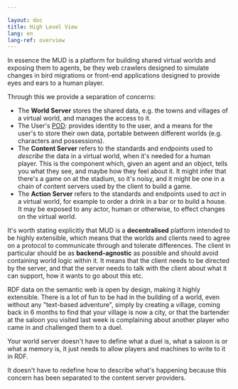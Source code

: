 ```yaml
---

layout: doc
title: High Level View
lang: en
lang-ref: overview
---
```


In essence the MUD is a platform for building shared virtual worlds and exposing them to agents, be they web crawlers designed to simulate changes in bird migrations or front-end applications designed to provide eyes and ears to a human player.

Through this we provide a separation of concerns:
* The **World Server** stores the shared data, e.g. the towns and villages of a virtual world, and manages the access to it.
* The User's [POD](https://solidproject.org): provides identity to the user, and a means for the user's to store their own data, portable between different worlds (e.g. characters and possessions).
* The **Content Server** refers to the standards and endpoints used to _describe_ the data in a virtual world, when it's needed for a human player. This is the component which, given an agent and an object, tells you what they see, and maybe how they feel about it. It might infer that there's a game on at the stadium, so it's noisy, and it might be one in a chain of content servers used by the client to build a game.
* The **Action Server** refers to the standards and endpoints used to _act_ in a virtual world, for example to order a drink in a bar or to build a house. It may be exposed to any actor, human or otherwise, to effect changes on the virtual world.

It's worth stating explicitly that MUD is a **decentralised** platform intended to be highly extensible, which means that the worlds and clients need to agree on a protocol to communicate through and tolerate differences. The client in particular should be as **backend-agnostic** as possible and should avoid containing world logic within it. It means that the client needs to be directed by the server, and that the server needs to talk with the client about what it can support, how it wants to go about this etc.

RDF data on the semantic web is open by design, making it highly extensible. There is a lot of fun to be had in the building of a world, even without any "text-based adventure", simply by creating a village, coming back in 6 months to find that your village is now a city, or that the bartender at the saloon you visited last week is complaining about another player who came in and challenged them to a duel.

Your world server doesn't have to define what a duel is, what a saloon is or what a memory is, it just needs to allow players and machines to write to it in RDF.

It doesn't have to redefine how to describe what's happening because this concern has been separated to the content server providers.